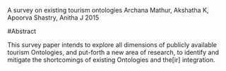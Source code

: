 A survey on existing tourism ontologies
Archana Mathur, Akshatha K, Apoorva Shastry, Anitha J
2015

#Abstract

This survey paper intends to explore all dimensions of publicly available
tourism Ontologies, and put-forth a new area of research, to identify and
mitigate the shortcomings of existing Ontologies and
the[ir] integration.
